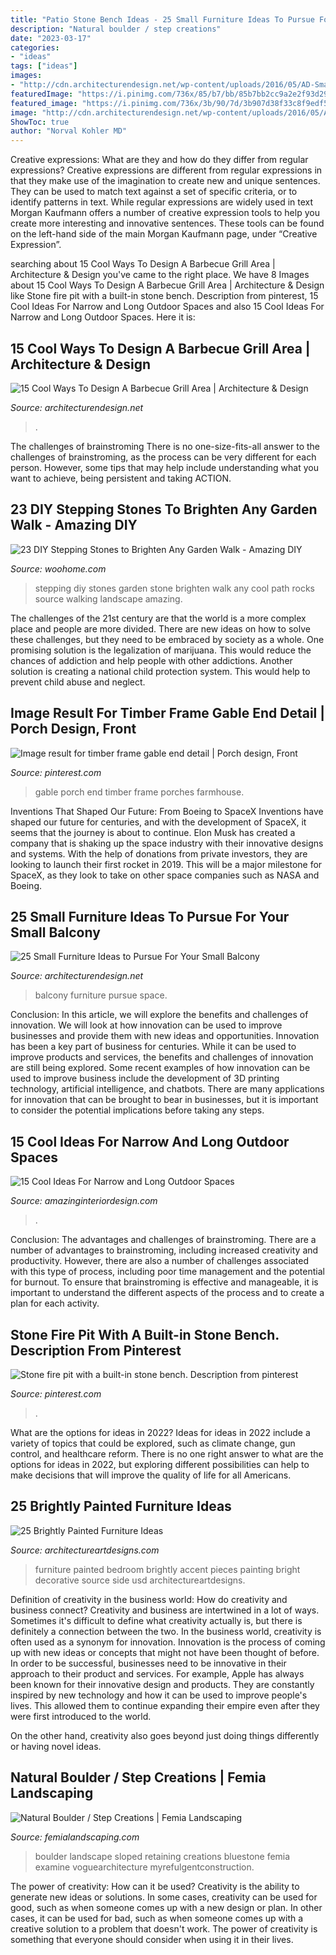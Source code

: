 ```yaml
---
title: "Patio Stone Bench Ideas - 25 Small Furniture Ideas To Pursue For Your Small Balcony"
description: "Natural boulder / step creations"
date: "2023-03-17"
categories:
- "ideas"
tags: ["ideas"]
images:
- "http://cdn.architecturendesign.net/wp-content/uploads/2016/05/AD-Small-Furniture-Ideas-to-Pursue-For-Your-Small-Balcony-18.jpg"
featuredImage: "https://i.pinimg.com/736x/85/b7/bb/85b7bb2cc9a2e2f93d29df0d334b254b.jpg"
featured_image: "https://i.pinimg.com/736x/3b/90/7d/3b907d38f33c8f9edf5c46eeaee29e09--backyard-fire-pits-outdoor-fire-pits.jpg"
image: "http://cdn.architecturendesign.net/wp-content/uploads/2016/05/AD-Small-Furniture-Ideas-to-Pursue-For-Your-Small-Balcony-18.jpg"
ShowToc: true
author: "Norval Kohler MD"
---
```



Creative expressions: What are they and how do they differ from regular expressions?
Creative expressions are different from regular expressions in that they make use of the imagination to create new and unique sentences. They can be used to match text against a set of specific criteria, or to identify patterns in text.
While regular expressions are widely used in text Morgan Kaufmann offers a number of creative expression tools to help you create more interesting and innovative sentences. These tools can be found on the left-hand side of the main Morgan Kaufmann page, under “Creative Expression”.

	

		
searching about 15 Cool Ways To Design A Barbecue Grill Area | Architecture &amp; Design you've came to the right place. We have 8 Images about 15 Cool Ways To Design A Barbecue Grill Area | Architecture &amp; Design like Stone fire pit with a built-in stone bench. Description from pinterest, 15 Cool Ideas For Narrow and Long Outdoor Spaces and also 15 Cool Ideas For Narrow and Long Outdoor Spaces. Here it is:
		
    
## 15 Cool Ways To Design A Barbecue Grill Area | Architecture &amp; Design

<img loading=lazy src="https://cdn.architecturendesign.net/wp-content/uploads/2015/07/131.jpg" onerror="this.onerror=null;this.src='https://tse1.mm.bing.net/th?id=OIP.tqJwsaoTX_6Hs6jCTtVjogHaKB&amp;pid=15.1';" alt="15 Cool Ways To Design A Barbecue Grill Area | Architecture &amp; Design">

_Source: architecturendesign.net_

>. 

	

The challenges of brainstroming
There is no one-size-fits-all answer to the challenges of brainstroming, as the process can be very different for each person. However, some tips that may help include understanding what you want to achieve, being persistent and taking ACTION.

    
## 23 DIY Stepping Stones To Brighten Any Garden Walk - Amazing DIY

<img loading=lazy src="http://www.woohome.com/wp-content/uploads/2014/04/Cool-DIY-Stepping-Stone-19.jpg" onerror="this.onerror=null;this.src='https://tse1.mm.bing.net/th?id=OIP.sV9aN86h9M2MNMK3jBxyuAHaK6&amp;pid=15.1';" alt="23 DIY Stepping Stones to Brighten Any Garden Walk - Amazing DIY">

_Source: woohome.com_

>stepping diy stones garden stone brighten walk any cool path rocks source walking landscape amazing. 

	

The challenges of the 21st century are that the world is a more complex place and people are more divided. There are new ideas on how to solve these challenges, but they need to be embraced by society as a whole. One promising solution is the legalization of marijuana. This would reduce the chances of addiction and help people with other addictions. Another solution is creating a national child protection system. This would help to prevent child abuse and neglect.

    
## Image Result For Timber Frame Gable End Detail | Porch Design, Front

<img loading=lazy src="https://i.pinimg.com/736x/85/b7/bb/85b7bb2cc9a2e2f93d29df0d334b254b.jpg" onerror="this.onerror=null;this.src='https://tse1.mm.bing.net/th?id=OIP.Fza1-OcOwR5bodRZUH0hyQHaJ4&amp;pid=15.1';" alt="Image result for timber frame gable end detail | Porch design, Front">

_Source: pinterest.com_

>gable porch end timber frame porches farmhouse. 

	

Inventions That Shaped Our Future: From Boeing to SpaceX
Inventions have shaped our future for centuries, and with the development of SpaceX, it seems that the journey is about to continue. Elon Musk has created a company that is shaking up the space industry with their innovative designs and systems. With the help of donations from private investors, they are looking to launch their first rocket in 2019. This will be a major milestone for SpaceX, as they look to take on other space companies such as NASA and Boeing.

    
## 25 Small Furniture Ideas To Pursue For Your Small Balcony

<img loading=lazy src="http://cdn.architecturendesign.net/wp-content/uploads/2016/05/AD-Small-Furniture-Ideas-to-Pursue-For-Your-Small-Balcony-18.jpg" onerror="this.onerror=null;this.src='https://tse1.mm.bing.net/th?id=OIP.vhQssbbeqSqVn_7CN-wKZwHaLH&amp;pid=15.1';" alt="25 Small Furniture Ideas to Pursue For Your Small Balcony">

_Source: architecturendesign.net_

>balcony furniture pursue space. 

	

Conclusion: In this article, we will explore the benefits and challenges of innovation. We will look at how innovation can be used to improve businesses and provide them with new ideas and opportunities.
Innovation has been a key part of business for centuries. While it can be used to improve products and services, the benefits and challenges of innovation are still being explored. Some recent examples of how innovation can be used to improve business include the development of 3D printing technology, artificial intelligence, and chatbots. There are many applications for innovation that can be brought to bear in businesses, but it is important to consider the potential implications before taking any steps.

    
## 15 Cool Ideas For Narrow And Long Outdoor Spaces

<img loading=lazy src="http://www.amazinginteriordesign.com/wp-content/uploads/2015/04/Lounge-Seating-Area.jpg" onerror="this.onerror=null;this.src='https://tse3.mm.bing.net/th?id=OIP.kj8VhsAGr7_mTA6M0gaJFAHaJ4&amp;pid=15.1';" alt="15 Cool Ideas For Narrow and Long Outdoor Spaces">

_Source: amazinginteriordesign.com_

>. 

	

Conclusion: The advantages and challenges of brainstroming.
There are a number of advantages to brainstroming, including increased creativity and productivity. However, there are also a number of challenges associated with this type of process, including poor time management and the potential for burnout. To ensure that brainstroming is effective and manageable, it is important to understand the different aspects of the process and to create a plan for each activity.

    
## Stone Fire Pit With A Built-in Stone Bench. Description From Pinterest

<img loading=lazy src="https://i.pinimg.com/736x/3b/90/7d/3b907d38f33c8f9edf5c46eeaee29e09--backyard-fire-pits-outdoor-fire-pits.jpg" onerror="this.onerror=null;this.src='https://tse3.mm.bing.net/th?id=OIP.Wv9tAg6yd27wgyaau3xm8ADYEg&amp;pid=15.1';" alt="Stone fire pit with a built-in stone bench. Description from pinterest">

_Source: pinterest.com_

>. 

	

What are the options for ideas in 2022?
Ideas for ideas in 2022 include a variety of topics that could be explored, such as climate change, gun control, and healthcare reform. There is no one right answer to what are the options for ideas in 2022, but exploring different possibilities can help to make decisions that will improve the quality of life for all Americans.

    
## 25 Brightly Painted Furniture Ideas

<img loading=lazy src="https://www.architectureartdesigns.com/wp-content/uploads/2013/06/1319-630x931.jpg" onerror="this.onerror=null;this.src='https://tse2.mm.bing.net/th?id=OIP.BNsAr-qd_yEnF8Ee93uBNAHaK8&amp;pid=15.1';" alt="25 Brightly Painted Furniture Ideas">

_Source: architectureartdesigns.com_

>furniture painted bedroom brightly accent pieces painting bright decorative source side usd architectureartdesigns. 

	

Definition of creativity in the business world: How do creativity and business connect?
Creativity and business are intertwined in a lot of ways. Sometimes it's difficult to define what creativity actually is, but there is definitely a connection between the two. 
In the business world, creativity is often used as a synonym for innovation. Innovation is the process of coming up with new ideas or concepts that might not have been thought of before. In order to be successful, businesses need to be innovative in their approach to their product and services. For example, Apple has always been known for their innovative design and products. They are constantly inspired by new technology and how it can be used to improve people's lives. This allowed them to continue expanding their empire even after they were first introduced to the world. 

On the other hand, creativity also goes beyond just doing things differently or having novel ideas.

    
## Natural Boulder / Step Creations | Femia Landscaping

<img loading=lazy src="https://femialandscaping.com/wp-content/uploads/2014/03/3-natbldrstepcreate1.jpg" onerror="this.onerror=null;this.src='https://tse1.mm.bing.net/th?id=OIP.DRefNqR1-9Q619o-dWJi8AHaE6&amp;pid=15.1';" alt="Natural Boulder / Step Creations | Femia Landscaping">

_Source: femialandscaping.com_

>boulder landscape sloped retaining creations bluestone femia examine voguearchitecture myrefulgentconstruction. 

	

The power of creativity: How can it be used?
Creativity is the ability to generate new ideas or solutions. In some cases, creativity can be used for good, such as when someone comes up with a new design or plan. In other cases, it can be used for bad, such as when someone comes up with a creative solution to a problem that doesn't work. The power of creativity is something that everyone should consider when using it in their lives.

